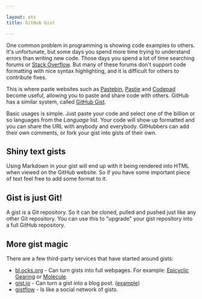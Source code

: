 ```yaml
---

layout: ots
title: GitHub Gist

---
```


One common problem in programming is showing code examples to
others. It's unfortunate, but some days you spend more time trying to
understand errors than writing new code. Those days you spend a lot of
time searching forums or
[Stack Overflow](http://stackoverflow.com). But many of these forums
don't support code formatting with nice syntax highlighting, and it is
difficult for others to contribute fixes.

This is where paste websites such as [Pastebin](http://pastebin.com/),
[Pastie](http://pastie.org/) and [Codepad](http://codepad.org/) become
useful, allowing you to paste and share code with others. GitHub has a
similar system, called [GitHub Gist](https://gist.github.com/).

Basic usages is simple. Just paste your code and select one of the
billion or so languages from the _Language_ list. Your code will show up
formatted and you can share the URL with anybody and
everybody. GitHubbers can add their own comments, or fork your gist
into gists of their own.

## Shiny text gists

Using Markdown in your gist will end up with it being rendered into
HTML when viewed on the GitHub website. So if you have some important
piece of text feel free to add some format to it.

## Gist is just Git!

A gist is a Git repository. So it can be cloned, pulled and pushed
just like any other Git repository. You can use this to "upgrade" your
gist repository into a full GitHub repository.

## More gist magic

There are a few third-party services that have started around gists:

* [bl.ocks.org](http://bl.ocks.org/) - Can turn gists into full
webpages. For example: [Epicyclic Gearing](http://bl.ocks.org/1353700) or [Molecule](http://bl.ocks.org/3037015).
* [gist.io](http://gist.io/) - Can turn a gist into a blog post. ([example](http://gist.io/3135754))
* [gistflow](http://gistflow.com) - Is like a social network of gists.
